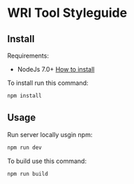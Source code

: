# WRI Tool Styleguide

## Install

Requirements:

* NodeJs 7.0+ [How to install](https://nodejs.org/download/)

To install run this command:

```bash
npm install
```

## Usage

Run server locally usgin npm:

```bash
npm run dev
```

To build use this command:

```bash
npm run build
```
